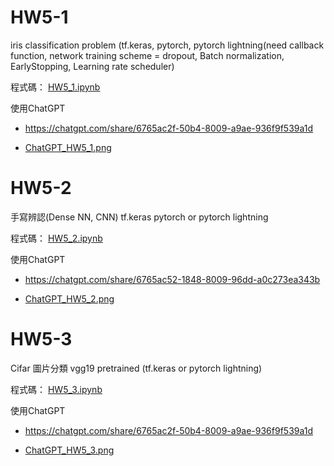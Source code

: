 # HW5-1 

iris classification problem (tf.keras, pytorch, pytorch lightning(need callback function, network training scheme = dropout, Batch normalization, EarlyStopping, Learning rate scheduler)

程式碼： [HW5_1.ipynb](https://github.com/sdf789/ITAD/blob/main/HW5_DeepLerarningBasic/HW5_1.ipynb)

使用ChatGPT
- https://chatgpt.com/share/6765ac2f-50b4-8009-a9ae-936f9f539a1d

- [ChatGPT_HW5_1.png](https://github.com/sdf789/ITAD/blob/main/HW5_DeepLerarningBasic/ChatGPT_HW5_1_HW5_3.png)

# HW5-2

手寫辨認(Dense NN, CNN) tf.keras pytorch or pytorch lightning

程式碼： [HW5_2.ipynb](https://github.com/sdf789/ITAD/blob/main/HW5_DeepLerarningBasic/HW5_2.ipynb)

使用ChatGPT 
- https://chatgpt.com/share/6765ac52-1848-8009-96dd-a0c273ea343b

- [ChatGPT_HW5_2.png](https://github.com/sdf789/ITAD/blob/main/HW5_DeepLerarningBasic/ChatGPT_HW5_2.png)


# HW5-3

 Cifar 圖片分類 vgg19  pretrained (tf.keras or pytorch lightning)

程式碼： [HW5_3.ipynb](https://github.com/sdf789/ITAD/blob/main/HW5_DeepLerarningBasic/HW5_3.ipynb)

使用ChatGPT 
- https://chatgpt.com/share/6765ac2f-50b4-8009-a9ae-936f9f539a1d

- [ChatGPT_HW5_3.png](https://github.com/sdf789/ITAD/blob/main/HW5_DeepLerarningBasic/ChatGPT_HW5_1_HW5_3.png)

